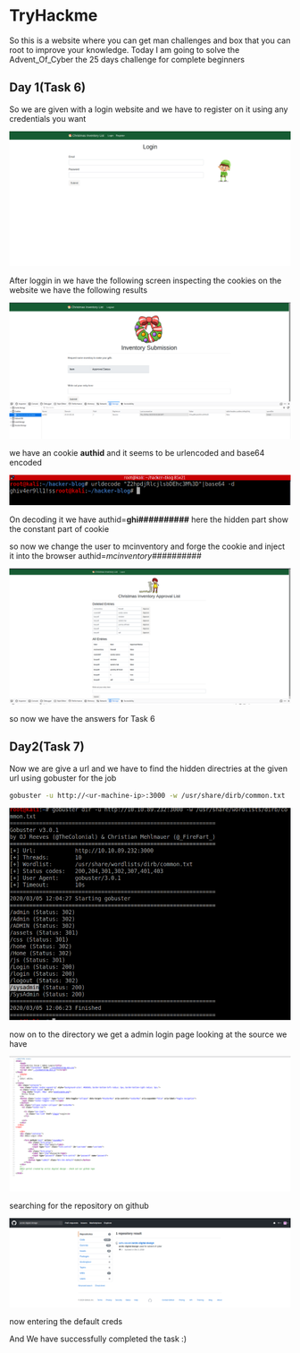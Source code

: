 # TryHackme

So this is a website where you can get man challenges and box that you can root to improve your knowledge.
Today I am going to solve the Advent_Of_Cyber  the 25 days challenge for complete beginners

## Day 1(Task 6)
So we are given with a login website and we have to register on it using any credentials you want

![](img/thm_advent/1.png)


After loggin in we have the following screen inspecting the cookies on the website we have the following results

![](img/thm_advent/2.png)

we have an cookie **authid** and it seems to be urlencoded and base64 encoded 

![](img/thm_advent/3.png)

On decoding it we have authid=**ghi##########** 
here the hidden part show the constant part of cookie 

so now we change the user to mcinventory and forge the cookie and inject it into the browser 
authid=*mcinventory##########*

![](img/thm_advent/4.png)

so now we have the answers for Task 6

## Day2(Task 7)

Now we are give a url and we have to find the hidden directries at the given url 
using gobuster for the job 

```bash
gobuster -u http://<ur-machine-ip>:3000 -w /usr/share/dirb/common.txt
```

![](img/thm_advent/5.png)

now on to the directory we get a admin login page 
looking at the source we have 

![](img/thm_advent/6.png)

searching for the repository on github

![](img/thm_advent/7.png)

now entering the default creds


And We have successfully completed the task :)



